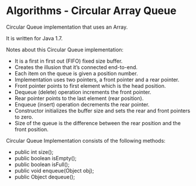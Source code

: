 Algorithms - Circular Array Queue
=================================

Circular Queue implementation that uses an Array.

It is written for Java 1.7.

Notes about this Circular Queue implementation:

- It is a first in first out (FIFO) fixed size buffer.
- Creates the illusion that it’s connected end-to-end.
- Each item on the queue is given a position number.
- Implementation uses two pointers, a front pointer and a rear pointer.
- Front pointer points to first element which is the head position.
- Dequeue (delete) operation increments the front pointer.
- Rear pointer points to the last element (rear position).
- Enqueue (insert) operation decrements the rear pointer.
- Constructor initializes the buffer size and sets the rear and front pointers to zero.
- Size of the queue is the difference between the rear position and the front position.


Circular Queue Implementation consists of the following methods:

- public int size();
- public boolean isEmpty();
- public boolean isFull();
- public void enqueue(Object obj);
- public Object dequeue();

